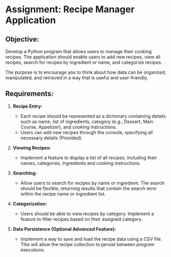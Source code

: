 # Assignment: Recipe Manager Application

## Objective:
Develop a Python program that allows users to manage their cooking recipes. The application should enable users to add new recipes, view all recipes, search for recipes by ingredient or name, and categorize recipes.

The purpose is to encourage you to think about how data can be organized, manipulated, and retrieved in a way that is useful and user-friendly.

## Requirements:
1. **Recipe Entry:**
   - Each recipe should be represented as a dictionary containing details such as name, list of ingredients, category (e.g., Dessert, Main Course, Appetizer), and cooking instructions.
   - Users can add new recipes through the console, specifying all necessary details (Provided).

2. **Viewing Recipes:**
   - Implement a feature to display a list of all recipes, including their names, categories, ingredients and cooking instructions.

3. **Searching:**
   - Allow users to search for recipes by name or ingredient. The search should be flexible, returning results that contain the search term within the recipe name or ingredient list.

4. **Categorization:**
   - Users should be able to view recipes by category. Implement a feature to filter recipes based on their assigned category.

5. **Data Persistence (Optional Advanced Feature):**
   - Implement a way to save and load the recipe data using a CSV file. This will allow the recipe collection to persist between program executions.


